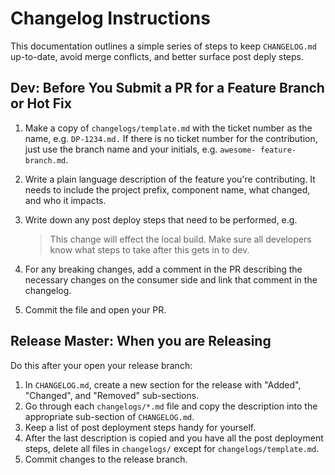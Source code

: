 # Changelog Instructions

This documentation outlines a simple series of steps to keep `CHANGELOG.md` up-to-date, avoid merge conflicts, and better surface post deply steps.

## Dev: Before You Submit a PR for a Feature Branch or Hot Fix

1. Make a copy of `changelogs/template.md` with the ticket number as the name, e.g. `DP-1234.md.` If there is no ticket number for the contribution, just use the branch name and your initials, e.g. `awesome- feature-branch.md`.
2. Write a plain language description of the feature you're contributing. It needs to include the project prefix, component name, what changed, and who it impacts.
3. Write down any post deploy steps that need to be performed, e.g.

   > This change will effect the local build. Make sure all developers know what steps to take after this gets in to dev.

4. For any breaking changes, add a comment in the PR describing the necessary changes on the consumer side and link that comment in the changelog.
5. Commit the file and open your PR.

## Release Master: When you are Releasing

Do this after your open your release branch:

1. In `CHANGELOG.md`, create a new section for the release with "Added", "Changed", and "Removed" sub-sections.
2. Go through each `changelogs/*.md` file and copy the description into the appropriate sub-section of `CHANGELOG.md`.
3. Keep a list of post deployment steps handy for yourself.
4. After the last description is copied and you have all the post deployment steps, delete all files in `changelogs/` except for `changelogs/template.md`.
5. Commit changes to the release branch.

